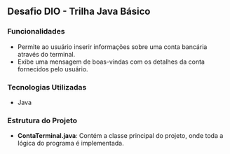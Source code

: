 ## Desafio DIO - Trilha Java Básico

### Funcionalidades

- Permite ao usuário inserir informações sobre uma conta bancária através do terminal.
- Exibe uma mensagem de boas-vindas com os detalhes da conta fornecidos pelo usuário.

### Tecnologias Utilizadas

- Java

### Estrutura do Projeto

- **ContaTerminal.java**: Contém a classe principal do projeto, onde toda a lógica do programa é implementada.
